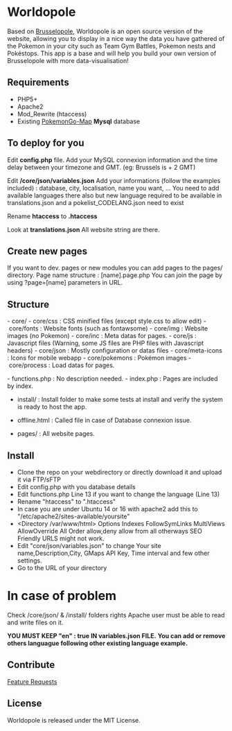 # Worldopole

Based on [Brusselopole](http://www.brusselopole.be), Worldopole is an open source version of the website, allowing you to display in a nice way the data you have gathered of the Pokemon in your city such as Team Gym Battles, Pokemon nests and Pokéstops. This app is a base and will help you build your own version of Brusselopole with more data-visualisation! 

## Requirements

- PHP5+ 
- Apache2
- Mod_Rewrite (htaccess) 
- Existing [PokemonGo-Map](https://github.com/PokemonGoMap/PokemonGo-Map) **Mysql** database

## To deploy for you

Edit **config.php** file. 
Add your MySQL connexion information and the time delay between your timezone and GMT. (eg: Brussels is + 2 GMT)


Edit **/core/json/variables.json** 
Add your informations (follow the examples included) : database, city, localisation, name you want, ... 
You need to add available languages there also but new language required to be available in translations.json and a pokelist_CODELANG.json need to exist

Rename **htaccess** to **.htaccess**


Look at **translations.json**
All website string are there. 


## Create new pages 

If you want to dev. pages or new modules you can add pages to the pages/ directory. 
Page name structure : [name].page.php 
You can join the page by using ?page=[name] parameters in URL. 

## Structure 

- core/
- core/css 		: CSS minified files (except style.css to allow edit)
- core/fonts 	: Website fonts (such as fontawsome)
- core/img		: Website images (no Pokemon)
- core/inc		: Meta datas for pages. 
- core/js 		: Javascript files (Warning, some JS files are PHP files with Javascript headers)
- core/json		: Mostly configuration or datas files
- core/meta-icons : Icons for mobile webapp 
- core/pokemons	: Pokémon images 
- core/process 	: Load datas for pages. 

- functions.php 	: No description needed. 
- index.php		: Pages are included by index. 

- install/ 		: Install folder to make some tests at install and verify the system is ready to host the app. 
- offline.html	: Called file in case of Database connexion issue. 

- pages/ 			: All website pages.


## Install 

- Clone the repo on your webdirectory or directly download it and upload it via FTP/sFTP
- Edit config.php with you database details
- Edit functions.php Line 13 if you want to change the language (Line 13)
- Rename "htaccess" to ".htaccess"
- In case you are under Ubuntu 14 or 16 with apache2 add this to "/etc/apache2/sites-available/yoursite"
- <Directory /var/www/html> Options Indexes FollowSymLinks MultiViews AllowOverride All Order allow,deny allow from all </Directory> otherways SEO Friendly URLS might not work.
- Edit "core/json/variables.json" to change Your site name,Description,City, GMaps API Key, Time interval and few other settings.
- Go to the URL of your directory 

# In case of problem 
Check /core/json/ & /install/ folders rights 
Apache user must be able to read and write files on it. 

**YOU MUST KEEP "en" : true IN variables.json FILE.** 
**You can add or remove others languague following other existing language example.** 


## Contribute 

[Feature Requests](http://feathub.com/brusselopole/Worldopole)


## License

Worldopole is released under the MIT License.
 
